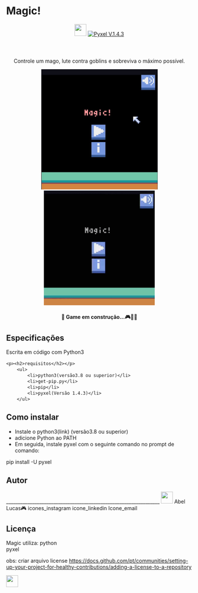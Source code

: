 # Magic!
<header>
    <img src="images/icon.ico" type="image/ico" width="32" height="32"/>
    <a href="https://pypi.org/project/pyxel/"><img src="https://img.shields.io/badge/Pyxel-v1.4.3-blue" alt="Pyxel V.1.4.3" style="max-width:100%;"></a>
</header>

<div align=center>
    <p>Controle um mago, lute contra goblins e sobreviva o máximo possível.</p>
    <img src="images/image1.png" type="image/png" width="315" heigth= "300" />
    <img src="images/Magic!.gif" type="image/gif" width="300" heigth= "310"/>
    <p><h4>🚧 Game em construção...🎮🚀🚧</h4></p>
</div>



<div>
    <p><h2>Especificações</h2></p>
    <p>Escrita em código com Python3<p>
    
    <p><h2>requisitos</h2></p>
        <ul>
            <li>python3(versão3.8 ou superior)</li>
            <li>get-pip.py</li>
            <li>pip</li>
            <li>pyxel(Versão 1.4.3)</li>
        </ul>


<h2>Como instalar</h2>
     <ul>
        <li>Instale o python3(link) (versão3.8 ou superior)</li>
        <li>adicione Python ao PATH</li> 
        <li>Em seguida, instale pyxel com o seguinte comando no prompt de comando:</li>
    </ul>
        pip install -U pyxel

<div>
    <h2>Autor</h2> 
    _________________________________________________________________
    <img src="images/icon.ico" type="image/ico" width="32" height="32"/>
    Abel Lucas🎮
    icones_instagram icone_linkedin Icone_email
</div>



<h2>Licença</h2>



Magic utiliza:
   python  
   pyxel
  
obs: criar arquivo license
https://docs.github.com/pt/communities/setting-up-your-project-for-healthy-contributions/adding-a-license-to-a-repository
</div>
    
<footer>
    <div>
        <img src="https://cdn.jsdelivr.net/gh/devicons/devicon/icons/python/python-original.svg" width="32" height="32"/>
    </div>
<footer>
